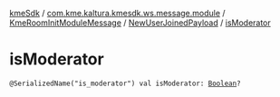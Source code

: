 [kmeSdk](../../../index.md) / [com.kme.kaltura.kmesdk.ws.message.module](../../index.md) / [KmeRoomInitModuleMessage](../index.md) / [NewUserJoinedPayload](index.md) / [isModerator](./is-moderator.md)

# isModerator

`@SerializedName("is_moderator") val isModerator: `[`Boolean`](https://kotlinlang.org/api/latest/jvm/stdlib/kotlin/-boolean/index.html)`?`